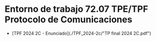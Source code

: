 # Entorno de trabajo 72.07 TPE/TPF Protocolo de Comunicaciones

* [TPF 2024 2C - Enunciado](./TPF_2024-2c/"TP final 2024 2C.pdf")
